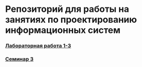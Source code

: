 # Репозиторий для работы на занятиях по проектированию информационных систем
### [Лабораторная работа 1-3](https://github.com/julesinspection/Grigory/wiki/%D0%9B%D0%B0%D0%B1%D0%BE%D1%80%D0%B0%D1%82%D0%BE%D1%80%D0%BD%D1%8B%D0%B5-%D1%80%D0%B0%D0%B1%D0%BE%D1%82%D1%8B-1,-2,-3)
### [Семинар 3](https://github.com/julesinspection/Grigory/wiki/%D0%A1%D0%B5%D0%BC%D0%B8%D0%BD%D0%B0%D1%80-3)
